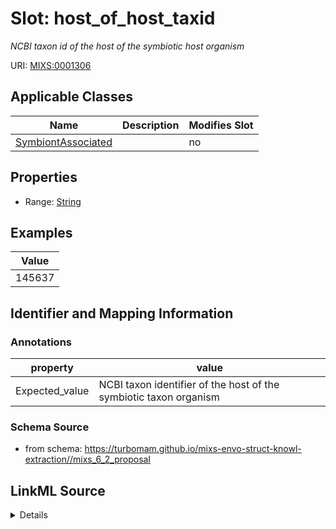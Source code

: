 # Slot: host_of_host_taxid


_NCBI taxon id of the host of the symbiotic host organism_



URI: [MIXS:0001306](https://w3id.org/mixs/0001306)



<!-- no inheritance hierarchy -->




## Applicable Classes

| Name | Description | Modifies Slot |
| --- | --- | --- |
[SymbiontAssociated](SymbiontAssociated.md) |  |  no  |







## Properties

* Range: [String](String.md)






## Examples

| Value |
| --- |
| 145637 |

## Identifier and Mapping Information





### Annotations

| property | value |
| --- | --- |
| Expected_value | NCBI taxon identifier of the host of the symbiotic taxon organism |



### Schema Source


* from schema: https://turbomam.github.io/mixs-envo-struct-knowl-extraction//mixs_6_2_proposal




## LinkML Source

<details>
```yaml
name: host_of_host_taxid
annotations:
  Expected_value:
    tag: Expected_value
    value: NCBI taxon identifier of the host of the symbiotic taxon organism
description: NCBI taxon id of the host of the symbiotic host organism
title: host of the symbiotic host taxon id
notes:
- host
- host.
- identifier
- symbiosis
- taxon
examples:
- value: '145637'
from_schema: https://turbomam.github.io/mixs-envo-struct-knowl-extraction//mixs_6_2_proposal
rank: 1000
string_serialization: '{integer}'
slot_uri: MIXS:0001306
multivalued: false
alias: host_of_host_taxid
domain_of:
- SymbiontAssociated
range: string
required: false
recommended: false

```
</details>